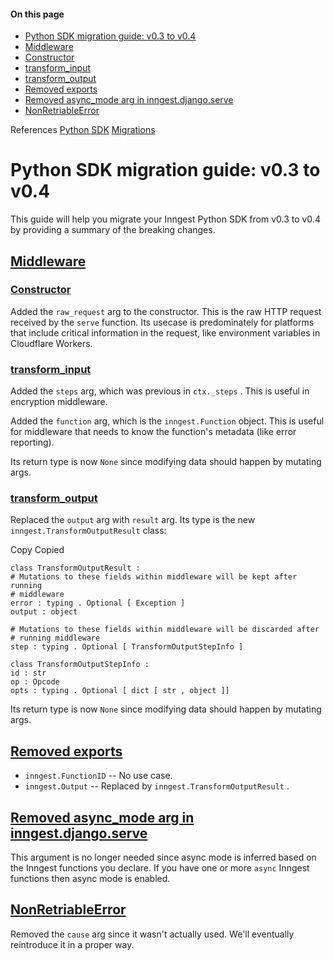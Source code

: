 #### On this page

- [Python SDK migration guide: v0.3 to v0.4](\docs\reference\python\migrations\v0.3-to-v0.4#python-sdk-migration-guide-v0-3-to-v0-4)
- [Middleware](\docs\reference\python\migrations\v0.3-to-v0.4#middleware)
- [Constructor](\docs\reference\python\migrations\v0.3-to-v0.4#constructor)
- [transform\_input](\docs\reference\python\migrations\v0.3-to-v0.4#transform-input)
- [transform\_output](\docs\reference\python\migrations\v0.3-to-v0.4#transform-output)
- [Removed exports](\docs\reference\python\migrations\v0.3-to-v0.4#removed-exports)
- [Removed async\_mode arg in inngest.django.serve](\docs\reference\python\migrations\v0.3-to-v0.4#removed-async-mode-arg-in-inngest-django-serve)
- [NonRetriableError](\docs\reference\python\migrations\v0.3-to-v0.4#non-retriable-error)

References [Python SDK](\docs\reference\python) [Migrations](\docs\reference\python\migrations\v0.4-to-v0.5)

# Python SDK migration guide: v0.3 to v0.4

This guide will help you migrate your Inngest Python SDK from v0.3 to v0.4 by providing a summary of the breaking changes.

## [Middleware](\docs\reference\python\migrations\v0.3-to-v0.4#middleware)

### [Constructor](\docs\reference\python\migrations\v0.3-to-v0.4#constructor)

Added the `raw_request` arg to the constructor. This is the raw HTTP request received by the `serve` function. Its usecase is predominately for platforms that include critical information in the request, like environment variables in Cloudflare Workers.

### [transform\_input](\docs\reference\python\migrations\v0.3-to-v0.4#transform-input)

Added the `steps` arg, which was previous in `ctx._steps` . This is useful in encryption middleware.

Added the `function` arg, which is the `inngest.Function` object. This is useful for middleware that needs to know the function's metadata (like error reporting).

Its return type is now `None` since modifying data should happen by mutating args.

### [transform\_output](\docs\reference\python\migrations\v0.3-to-v0.4#transform-output)

Replaced the `output` arg with `result` arg. Its type is the new `inngest.TransformOutputResult` class:

Copy Copied

```
class TransformOutputResult :
# Mutations to these fields within middleware will be kept after running
# middleware
error : typing . Optional [ Exception ]
output : object

# Mutations to these fields within middleware will be discarded after
# running middleware
step : typing . Optional [ TransformOutputStepInfo ]

class TransformOutputStepInfo :
id : str
op : Opcode
opts : typing . Optional [ dict [ str , object ]]
```

Its return type is now `None` since modifying data should happen by mutating args.

## [Removed exports](\docs\reference\python\migrations\v0.3-to-v0.4#removed-exports)

- `inngest.FunctionID` -- No use case.
- `inngest.Output` -- Replaced by `inngest.TransformOutputResult` .

## [Removed async\_mode arg in inngest.django.serve](\docs\reference\python\migrations\v0.3-to-v0.4#removed-async-mode-arg-in-inngest-django-serve)

This argument is no longer needed since async mode is inferred based on the Inngest functions you declare. If you have one or more `async` Inngest functions then async mode is enabled.

## [NonRetriableError](\docs\reference\python\migrations\v0.3-to-v0.4#non-retriable-error)

Removed the `cause` arg since it wasn't actually used. We'll eventually reintroduce it in a proper way.